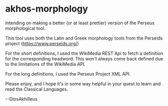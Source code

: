 # akhos-morphology

Intending on making a better (or at least prettier) version of the Perseus morphological tool.

This tool uses both the Latin and Greek morphology tools from the Perseids project (https://www.perseids.org/)

For the short definitions, I used the WikiMedia REST Api to fetch a definition for the corresponding headword. This won't always come back defined due to the limitations of the WikiMedia API.

For the long definitions, I used the Perseus Project XML API.

Please enjoy, and I hope it's in some way helpful in your quest to learn and read the Classical Languages.

--DiosAkhilleus